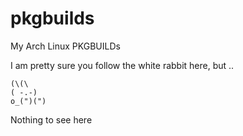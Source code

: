 # pkgbuilds
My Arch Linux PKGBUILDs


I am pretty sure you follow the white rabbit here, but ..

```
(\(\
( -.-)
o_(")(")
```
Nothing to see here
